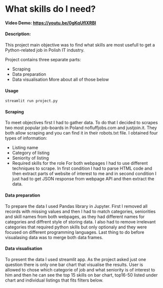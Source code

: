 # What skills do I need?

#### Video Demo: <https://youtu.be/0gKqUfIXRBI>

#### Description:

This project main objective was to find what skills are most usefull to get a Python-related job in Polish IT industry.

Project contains three separate parts:
- Scraping
- Data preparation
- Data visualisation
More about all of those below

#### Usage

```
streamlit run project.py
```

#### Scraping

To meet objectives first I had to gather data. To do that I decided to scrapes two most popular job-boards in Poland nofluffjobs.com and justjoin.it. They both allow scraping and you can find it in their robots.txt file. I obtained four types of information:
- Listing name
- Category of listing
- Seniority of listing
- Required skills for the role
For both webpages I had to use different techniques to scrape. In first condition I had to parse HTML code and then extract parts of website of interest to me and in second condition I just had to get JSON response from webpage API and then extract the data.

#### Data preparation

To prepare the data I used Pandas library in Jupyter. First I removed all records with missing values and then I had to match categories, seniorities and skill names from both webpages, as they had different names for categories and diffrent style of storing data. I also had to remove irrelevant categories that required python skills but only optionaly and they were focused on different programming languages. Last thing to do before visualasing data was to merge both data frames.

#### Data visualisation

To present the data I used streamlit app. As the project asked just one question there is only one bar chart that visualise the results. User is allowed to chose which categorie of job and what seniority is of interest to him and then he can see the top 15 skills on bar chart, top16-50 listed under chart and individual listings that fits filters below.